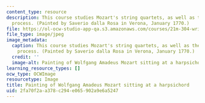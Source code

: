 ```yaml
---
content_type: resource
description: This course studies Mozart's string quartets, as well as the compositional
  process. (Painted by Saverio dalla Rosa in Verona, January 1770.)
file: https://ol-ocw-studio-app-qa.s3.amazonaws.com/courses/21m-304-writing-in-tonal-forms-ii-spring-2009/2fa70f2aa378c294e065902a9e6a5247_21m-304s09-th.jpg
file_type: image/jpeg
image_metadata:
  caption: This course studies Mozart's string quartets, as well as the compositional
    process. (Painted by Saverio dalla Rosa in Verona, January 1770.)
  credit: ''
  image-alt: Painting of Wolfgang Amadeus Mozart sitting at a harpsichord.
learning_resource_types: []
ocw_type: OCWImage
resourcetype: Image
title: Painting of Wolfgang Amadeus Mozart sitting at a harpsichord
uid: 2fa70f2a-a378-c294-e065-902a9e6a5247
---
```

